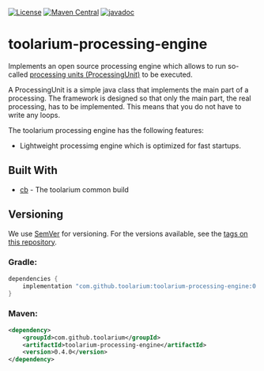[![License](https://img.shields.io/github/license/toolarium/toolarium-processing-engine)](https://github.com/toolarium/toolarium-processing-engine/blob/master/LICENSE)
[![Maven Central](https://img.shields.io/maven-central/v/com.github.toolarium/toolarium-processing-engine/0.4.0)](https://search.maven.org/artifact/com.github.toolarium/toolarium-processing-engine/0.4.0/jar)
[![javadoc](https://javadoc.io/badge2/com.github.toolarium/toolarium-processing-engine/javadoc.svg)](https://javadoc.io/doc/com.github.toolarium/toolarium-processing-engine)

# toolarium-processing-engine

Implements an open source processing engine which allows to run so-called [processing units (ProcessingUnit)](https://github.com/toolarium/toolarium-processing-unit/) to be executed.

A ProcessingUnit is a simple java class that implements the main part of a processing. The framework is designed so that only the main part, the real processing, has to be implemented. 
This means that you do not have to write any loops.

The toolarium processing engine has the following features:
- Lightweight processimg engine which is optimized for fast startups.

## Built With

* [cb](https://github.com/toolarium/common-build) - The toolarium common build

## Versioning

We use [SemVer](http://semver.org/) for versioning. For the versions available, see the [tags on this repository](https://github.com/toolarium/toolarium-processing-engine/tags). 


### Gradle:

```groovy
dependencies {
    implementation "com.github.toolarium:toolarium-processing-engine:0.4.0"
}
```

### Maven:

```xml
<dependency>
    <groupId>com.github.toolarium</groupId>
    <artifactId>toolarium-processing-engine</artifactId>
    <version>0.4.0</version>
</dependency>
```



